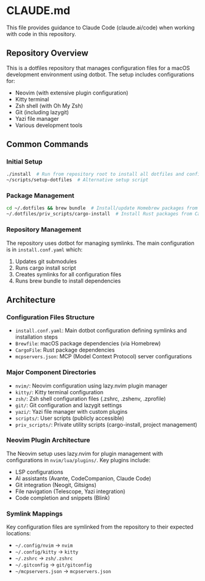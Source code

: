 # CLAUDE.md

This file provides guidance to Claude Code (claude.ai/code) when working with code in this repository.

## Repository Overview

This is a dotfiles repository that manages configuration files for a macOS development environment using dotbot. The setup includes configurations for:
- Neovim (with extensive plugin configuration)
- Kitty terminal
- Zsh shell (with Oh My Zsh)
- Git (including lazygit)
- Yazi file manager
- Various development tools

## Common Commands

### Initial Setup
```bash
./install  # Run from repository root to install all dotfiles and configurations
~/scripts/setup-dotfiles  # Alternative setup script
```

### Package Management
```bash
cd ~/.dotfiles && brew bundle  # Install/update Homebrew packages from Brewfile
~/.dotfiles/priv_scripts/cargo-install  # Install Rust packages from CargoFile
```

### Repository Management
The repository uses dotbot for managing symlinks. The main configuration is in `install.conf.yaml` which:
1. Updates git submodules
2. Runs cargo install script
3. Creates symlinks for all configuration files
4. Runs brew bundle to install dependencies

## Architecture

### Configuration Files Structure
- `install.conf.yaml`: Main dotbot configuration defining symlinks and installation steps
- `Brewfile`: macOS package dependencies (via Homebrew)
- `CargoFile`: Rust package dependencies
- `mcpservers.json`: MCP (Model Context Protocol) server configurations

### Major Component Directories
- `nvim/`: Neovim configuration using lazy.nvim plugin manager
- `kitty/`: Kitty terminal configuration
- `zsh/`: Zsh shell configuration files (.zshrc, .zshenv, .zprofile)
- `git/`: Git configuration and lazygit settings
- `yazi/`: Yazi file manager with custom plugins
- `scripts/`: User scripts (publicly accessible)
- `priv_scripts/`: Private utility scripts (cargo-install, project management)

### Neovim Plugin Architecture
The Neovim setup uses lazy.nvim for plugin management with configurations in `nvim/lua/plugins/`. Key plugins include:
- LSP configurations
- AI assistants (Avante, CodeCompanion, Claude Code)
- Git integration (Neogit, Gitsigns)
- File navigation (Telescope, Yazi integration)
- Code completion and snippets (Blink)

### Symlink Mappings
Key configuration files are symlinked from the repository to their expected locations:
- `~/.config/nvim` → `nvim`
- `~/.config/kitty` → `kitty`
- `~/.zshrc` → `zsh/.zshrc`
- `~/.gitconfig` → `git/gitconfig`
- `~/mcpservers.json` → `mcpservers.json`